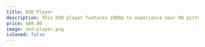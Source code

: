 ```yaml
---
title: DVD Player
description: This DVD player features 1080p to experience near HD picture quality and solid sound in a compact design.Don't support blueray!
price: $80.00
image: dvd-player.png
isSaved: false
---
```

